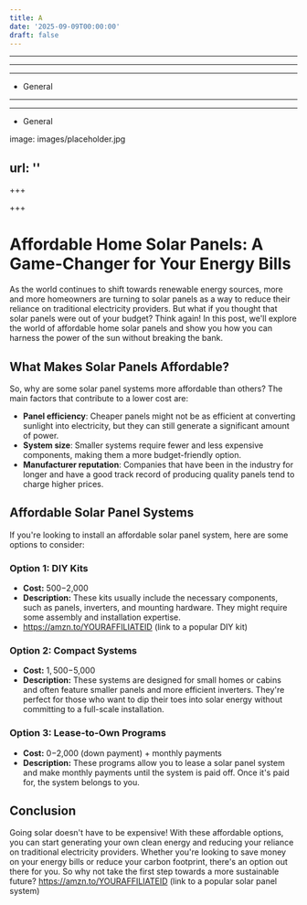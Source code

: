 ```yaml
---
title: A
date: '2025-09-09T00:00:00'
draft: false
---
```


---



---

---




- General
---

---

- General

image: images/placeholder.jpg

url: ''
---

+++





+++





**Affordable Home Solar Panels: A Game-Changer for Your Energy Bills**
=====================================================

As the world continues to shift towards renewable energy sources, more and more homeowners are turning to solar panels as a way to reduce their reliance on traditional electricity providers. But what if you thought that solar panels were out of your budget? Think again! In this post, we'll explore the world of affordable home solar panels and show you how you can harness the power of the sun without breaking the bank.

**What Makes Solar Panels Affordable?**
-----------------------------------

So, why are some solar panel systems more affordable than others? The main factors that contribute to a lower cost are:

* **Panel efficiency**: Cheaper panels might not be as efficient at converting sunlight into electricity, but they can still generate a significant amount of power.
* **System size**: Smaller systems require fewer and less expensive components, making them a more budget-friendly option.
* **Manufacturer reputation**: Companies that have been in the industry for longer and have a good track record of producing quality panels tend to charge higher prices.

**Affordable Solar Panel Systems**
-------------------------------

If you're looking to install an affordable solar panel system, here are some options to consider:

### Option 1: DIY Kits

* **Cost:** $500-$2,000
* **Description:** These kits usually include the necessary components, such as panels, inverters, and mounting hardware. They might require some assembly and installation expertise.
* https://amzn.to/YOURAFFILIATEID (link to a popular DIY kit)

### Option 2: Compact Systems

* **Cost:** $1,500-$5,000
* **Description:** These systems are designed for small homes or cabins and often feature smaller panels and more efficient inverters. They're perfect for those who want to dip their toes into solar energy without committing to a full-scale installation.

### Option 3: Lease-to-Own Programs

* **Cost:** $0-$2,000 (down payment) + monthly payments
* **Description:** These programs allow you to lease a solar panel system and make monthly payments until the system is paid off. Once it's paid for, the system belongs to you.

**Conclusion**
----------

Going solar doesn't have to be expensive! With these affordable options, you can start generating your own clean energy and reducing your reliance on traditional electricity providers. Whether you're looking to save money on your energy bills or reduce your carbon footprint, there's an option out there for you. So why not take the first step towards a more sustainable future? https://amzn.to/YOURAFFILIATEID (link to a popular solar panel system)